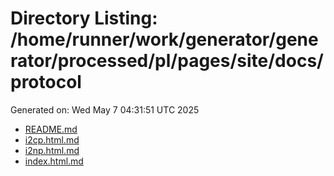 # Directory Listing: /home/runner/work/generator/generator/processed/pl/pages/site/docs/protocol
Generated on: Wed May  7 04:31:51 UTC 2025

- [README.md](README.md)
- [i2cp.html.md](i2cp.html.md)
- [i2np.html.md](i2np.html.md)
- [index.html.md](index.html.md)
